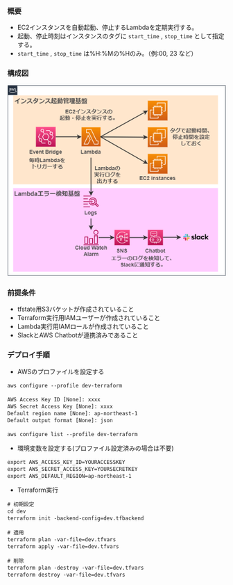 ### 概要
* EC2インスタンスを自動起動、停止するLambdaを定期実行する。
* 起動、停止時刻はインスタンスのタグに `start_time` , `stop_time` として指定する。
* `start_time` , `stop_time` は%H:%Mの%Hのみ。（例:00, 23 など）

### 構成図
![Image](doc/architecture.drawio.png)

### 前提条件
* tfstate用S3バケットが作成されていること
* Terraform実行用IAMユーザーが作成されていること
* Lambda実行用IAMロールが作成されていること
* SlackとAWS Chatbotが連携済みであること

### デプロイ手順
- AWSのプロファイルを設定する
```
aws configure --profile dev-terraform

AWS Access Key ID [None]: xxxx
AWS Secret Access Key [None]: xxxx
Default region name [None]: ap-northeast-1
Default output format [None]: json

aws configure list --profile dev-terraform
```
- 環境変数を設定する(プロファイル設定済みの場合は不要)
```
export AWS_ACCESS_KEY_ID=YOURACCESSKEY
export AWS_SECRET_ACCESS_KEY=YOURSECRETKEY
export AWS_DEFAULT_REGION=ap-northeast-1

```

- Terraform実行
```
# 初期設定
cd dev
terraform init -backend-config=dev.tfbackend

# 適用
terraform plan -var-file=dev.tfvars
terraform apply -var-file=dev.tfvars

# 削除
terraform plan -destroy -var-file=dev.tfvars
terraform destroy -var-file=dev.tfvars
```
